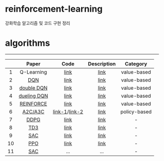 # reinforcement-learning

강화학습 알고리즘 및 코드 구현 정리

# algorithms
---
|  | Paper | Code | Description | Category | 
|:---:|:---:|:---:|:---:|:---:|
|1|Q-Learning| [link]() | [link](https://www.notion.so/Q-Learning-4977dad0b52844ec84b81b36268c5da6) |  value-based |
|2|[DQN](https://arxiv.org/abs/1312.5602)| [link]() | [link](https://www.notion.so/Playing-Atari-with-Deep-Reinforcement-Learning-DQN-037e9d59e9754ffca8d0b49fd1c04d56) |  value-based |
|3|[double DQN](https://arxiv.org/abs/1509.06461)| [link]() | [link](https://www.notion.so/Double-DQN-9aaa872fb3ae48c0bfd6ca797ec09348) |  value-based |
|4|[dueling DQN](https://arxiv.org/abs/1511.06581)| [link]() | [link](https://www.notion.so/Dueling-DQN-961fdd86533d42f8965232f735c2a820) |  value-based |
|5|[REINFORCE](https://proceedings.neurips.cc/paper/1999/file/464d828b85b0bed98e80ade0a5c43b0f-Paper.pdf)| [link]() | [link]() |  value-based |
|6|[A2C/A3C](https://arxiv.org/abs/1602.01783)| [link-1]()/[link-2]() | [link](https://www.notion.so/Actor-Critic-Methods-99f7d65cd570486982fdbf5f4628d20c) |  policy-based |
|7|[DDPG]()| [link]() | [link](https://www.notion.so/DDPG-5dddb8beaef449329af6a0b41041d190) | - |
|8|[TD3]()| [link]() | [link](https://www.notion.so/Twin-Delayed-DDPG-TD3-2be16edc798b4ddba579b5516e6beee3) | - |
|9|[SAC]()| [link]() | [link](https://www.notion.so/Soft-Actor-Critic-SAC-8facc17d797b4d439dfda202f2c874e1) | - |
|10|[PPO]()| [link]() | [link](https://www.notion.so/Proximal-Policy-Optimization-PPO-56b4fecb1dd541efb176103ad7e9a3c6) | - |
|11|[SAC]()| ... | ... | - |

# 
